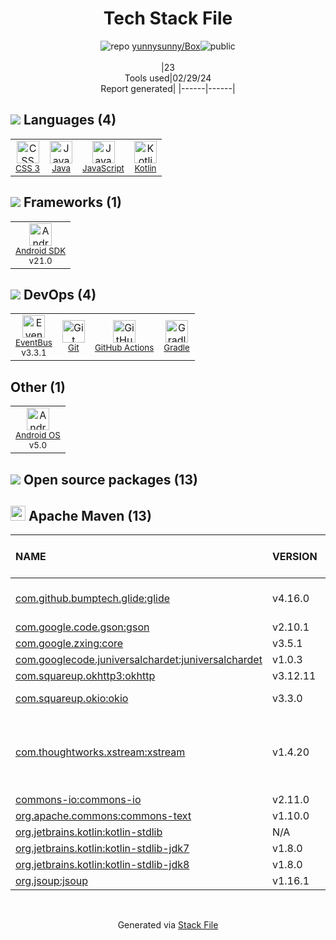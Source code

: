 <!--
&lt;--- Readme.md Snippet without images Start ---&gt;
## Tech Stack
yunnysunny/Box is built on the following main stack:

- [Java](https://www.java.com) – Languages
- [JavaScript](https://developer.mozilla.org/en-US/docs/Web/JavaScript) – Languages
- [Kotlin](https://kotlinlang.org/) – Languages
- [Android SDK](http://developer.android.com) – Frameworks (Full Stack)
- [EventBus](http://greenrobot.org/eventbus/) – Java Build Tools
- [GitHub Actions](https://github.com/features/actions) – Continuous Integration
- [Gradle](https://www.gradle.org/) – Java Build Tools
- [Android OS](https://www.android.com) – Operating Systems

Full tech stack [here](/techstack.md)

&lt;--- Readme.md Snippet without images End ---&gt;

&lt;--- Readme.md Snippet with images Start ---&gt;
## Tech Stack
yunnysunny/Box is built on the following main stack:

- <img width='25' height='25' src='https://img.stackshare.io/service/995/K85ZWV2F.png' alt='Java'/> [Java](https://www.java.com) – Languages
- <img width='25' height='25' src='https://img.stackshare.io/service/1209/javascript.jpeg' alt='JavaScript'/> [JavaScript](https://developer.mozilla.org/en-US/docs/Web/JavaScript) – Languages
- <img width='25' height='25' src='https://img.stackshare.io/service/3750/pCfEzr6L.png' alt='Kotlin'/> [Kotlin](https://kotlinlang.org/) – Languages
- <img width='25' height='25' src='https://img.stackshare.io/service/1010/m8jf0po4imu8t5eemjdd.png' alt='Android SDK'/> [Android SDK](http://developer.android.com) – Frameworks (Full Stack)
- <img width='25' height='25' src='https://img.stackshare.io/service/9610/no-img-open-source.png' alt='EventBus'/> [EventBus](http://greenrobot.org/eventbus/) – Java Build Tools
- <img width='25' height='25' src='https://img.stackshare.io/service/11563/actions.png' alt='GitHub Actions'/> [GitHub Actions](https://github.com/features/actions) – Continuous Integration
- <img width='25' height='25' src='https://img.stackshare.io/service/975/gradlephant-social-black-bg.png' alt='Gradle'/> [Gradle](https://www.gradle.org/) – Java Build Tools
- <img width='25' height='25' src='https://img.stackshare.io/service/9586/ZvmtaSXW_400x400.jpg' alt='Android OS'/> [Android OS](https://www.android.com) – Operating Systems

Full tech stack [here](/techstack.md)

&lt;--- Readme.md Snippet with images End ---&gt;
-->
<div align="center">

# Tech Stack File
![](https://img.stackshare.io/repo.svg "repo") [yunnysunny/Box](https://github.com/yunnysunny/Box)![](https://img.stackshare.io/public_badge.svg "public")
<br/><br/>
|23<br/>Tools used|02/29/24 <br/>Report generated|
|------|------|
</div>

## <img src='https://img.stackshare.io/languages.svg'/> Languages (4)
<table><tr>
  <td align='center'>
  <img width='36' height='36' src='https://img.stackshare.io/service/6727/css.png' alt='CSS 3'>
  <br>
  <sub><a href="https://developer.mozilla.org/en-US/docs/Web/CSS/CSS3">CSS 3</a></sub>
  <br>
  <sub></sub>
</td>

<td align='center'>
  <img width='36' height='36' src='https://img.stackshare.io/service/995/K85ZWV2F.png' alt='Java'>
  <br>
  <sub><a href="https://www.java.com">Java</a></sub>
  <br>
  <sub></sub>
</td>

<td align='center'>
  <img width='36' height='36' src='https://img.stackshare.io/service/1209/javascript.jpeg' alt='JavaScript'>
  <br>
  <sub><a href="https://developer.mozilla.org/en-US/docs/Web/JavaScript">JavaScript</a></sub>
  <br>
  <sub></sub>
</td>

<td align='center'>
  <img width='36' height='36' src='https://img.stackshare.io/service/3750/pCfEzr6L.png' alt='Kotlin'>
  <br>
  <sub><a href="https://kotlinlang.org/">Kotlin</a></sub>
  <br>
  <sub></sub>
</td>

</tr>
</table>

## <img src='https://img.stackshare.io/frameworks.svg'/> Frameworks (1)
<table><tr>
  <td align='center'>
  <img width='36' height='36' src='https://img.stackshare.io/service/1010/m8jf0po4imu8t5eemjdd.png' alt='Android SDK'>
  <br>
  <sub><a href="http://developer.android.com">Android SDK</a></sub>
  <br>
  <sub>v21.0</sub>
</td>

</tr>
</table>

## <img src='https://img.stackshare.io/devops.svg'/> DevOps (4)
<table><tr>
  <td align='center'>
  <img width='36' height='36' src='https://img.stackshare.io/service/9610/no-img-open-source.png' alt='EventBus'>
  <br>
  <sub><a href="http://greenrobot.org/eventbus/">EventBus</a></sub>
  <br>
  <sub>v3.3.1</sub>
</td>

<td align='center'>
  <img width='36' height='36' src='https://img.stackshare.io/service/1046/git.png' alt='Git'>
  <br>
  <sub><a href="http://git-scm.com/">Git</a></sub>
  <br>
  <sub></sub>
</td>

<td align='center'>
  <img width='36' height='36' src='https://img.stackshare.io/service/11563/actions.png' alt='GitHub Actions'>
  <br>
  <sub><a href="https://github.com/features/actions">GitHub Actions</a></sub>
  <br>
  <sub></sub>
</td>

<td align='center'>
  <img width='36' height='36' src='https://img.stackshare.io/service/975/gradlephant-social-black-bg.png' alt='Gradle'>
  <br>
  <sub><a href="https://www.gradle.org/">Gradle</a></sub>
  <br>
  <sub></sub>
</td>

</tr>
</table>

## Other (1)
<table><tr>
  <td align='center'>
  <img width='36' height='36' src='https://img.stackshare.io/service/9586/ZvmtaSXW_400x400.jpg' alt='Android OS'>
  <br>
  <sub><a href="https://www.android.com">Android OS</a></sub>
  <br>
  <sub>v5.0</sub>
</td>

</tr>
</table>


## <img src='https://img.stackshare.io/group.svg' /> Open source packages (13)</h2>

## <img width='24' height='24' src='https://img.stackshare.io/package_manager/977/default_9833f2ef0bbc2a946b4cc5e9307264033361076b.png'/> Apache Maven (13)

|NAME|VERSION|LAST UPDATED|LAST UPDATED BY|LICENSE|VULNERABILITIES|
|:------|:------|:------|:------|:------|:------|
|[com.github.bumptech.glide:glide](https://github.com/bumptech/glide)|v4.16.0|01/22/24|pieceking |BSD-2-Clause,Apache-2.0|N/A|
|[com.google.code.gson:gson](https://github.com/google/gson)|v2.10.1|01/21/24|pieceking |Apache-2.0|N/A|
|[com.google.zxing:core](http://code.google.com/p/zxing)|v3.5.1|01/21/24|pieceking |Apache-2.0|N/A|
|[com.googlecode.juniversalchardet:juniversalchardet](http://juniversalchardet.googlecode.com/)|v1.0.3|01/21/24|pieceking |MPL-1.1|N/A|
|[com.squareup.okhttp3:okhttp](https://github.com/square/okhttp)|v3.12.11|01/21/24|pieceking |Apache-2.0|N/A|
|[com.squareup.okio:okio](https://github.com/square/okio/)|v3.3.0|01/21/24|pieceking |Apache-2.0|[CVE-2023-3635](https://github.com/advisories/GHSA-w33c-445m-f8w7) (Moderate)|
|[com.thoughtworks.xstream:xstream](http://x-stream.github.io)|v1.4.20|01/21/24|pieceking |BSD-3-Clause|[CVE-2022-40153](https://github.com/advisories/GHSA-fv22-xp26-mm9w) (High)<br/>[CVE-2022-40152](https://github.com/advisories/GHSA-3f7h-mf4q-vrm4) (Low)<br/>[CVE-2022-40156](https://github.com/advisories/GHSA-4rv7-wj6m-6c6r) (Low)|
|[commons-io:commons-io](http://commons.apache.org/proper/commons-io/)|v2.11.0|01/21/24|pieceking |Apache-2.0|N/A|
|[org.apache.commons:commons-text](http://commons.apache.org/proper/commons-text)|v1.10.0|01/21/24|pieceking |Apache-2.0|N/A|
|[org.jetbrains.kotlin:kotlin-stdlib](https://kotlinlang.org/)|N/A|01/21/24|pieceking |Apache-2.0|N/A|
|[org.jetbrains.kotlin:kotlin-stdlib-jdk7](https://kotlinlang.org/)|v1.8.0|01/21/24|pieceking |Apache-2.0|N/A|
|[org.jetbrains.kotlin:kotlin-stdlib-jdk8](https://kotlinlang.org/)|v1.8.0|01/21/24|pieceking |Apache-2.0|N/A|
|[org.jsoup:jsoup](https://jsoup.org/)|v1.16.1|11/09/23|takkie |MIT|N/A|

<br/>
<div align='center'>

Generated via [Stack File](https://github.com/marketplace/stack-file)
